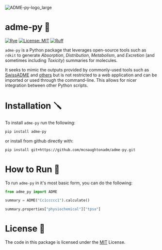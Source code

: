 
![ADME-py-logo_large](https://github.com/mcnaughtonadm/adme-py/assets/47539433/a2b53c05-8d36-4798-ad51-111823527217)

# adme-py 💊
[![Rye](https://img.shields.io/endpoint?url=https://raw.githubusercontent.com/astral-sh/rye/main/artwork/badge.json)](https://rye.astral.sh/)
[![License: MIT](https://img.shields.io/badge/License-MIT-yellow.svg)](https://opensource.org/licenses/MIT)
[![Ruff](https://img.shields.io/endpoint?url=https://raw.githubusercontent.com/astral-sh/ruff/main/assets/badge/v2.json)](https://github.com/astral-sh/ruff)

`adme-py` is a Python package that leverages open-source tools such as `rdkit` to generate *Absorption*, *Distribution*, *Metabolism*, and *Excretion* (and sometimes including *Toxicity*) summaries for molecules. 

It seeks to mimic the outputs provided by commonly-used tools such as [SwissADME](http://www.swissadme.ch/index.php) and [others](https://www.ncbi.nlm.nih.gov/pmc/articles/PMC9864198/) but is not restricted to a web application and can be imported or used through the command-line. This allows for nicer integration between other Python scripts.

# Installation 🪛 

To install `adme-py` run the following:

```bash
pip install adme-py
```

or install from github directly with:

```bash
pip install git+https://github.com/mcnaughtonadm/adme-py.git
```

# How to Run 🏃

To run `adme-py` in it's most basic form, you can do the following:

```python
from adme_py import ADME

summary = ADME("Cc1ccccc1").calculate()

summary.properties["physiochemical"]["tpsa"]
```

# License 📜

The code in this package is licensed under the [MIT](LICENSE) License.

